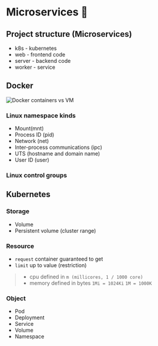# Microservices 🌌

## Project structure (Microservices)

- k8s - kubernetes
- web - frontend code
- server - backend code
- worker - service

## Docker

![Docker containers vs VM](https://qph.fs.quoracdn.net/main-qimg-fd65ceaa71fb44ea78134bd58dcba49d.webp)

### Linux namespace kinds

- Mount(mnt)
- Process ID (pid)
- Network (net)
- Inter-process communications (ipc)
- UTS (hostname and domain name)
- User ID (user)

### Linux control groups

## Kubernetes

### Storage

- Volume
- Persistent volume (cluster range)

### Resource

- `request` container guaranteed to get
- `limit` up to value (restriction)

> - cpu defined in `m (millicores, 1 / 1000 core)`
> - memory defined in bytes `1Mi = 1024Ki` `1M = 1000K`

### Object

- Pod
- Deployment
- Service
- Volume
- Namespace
